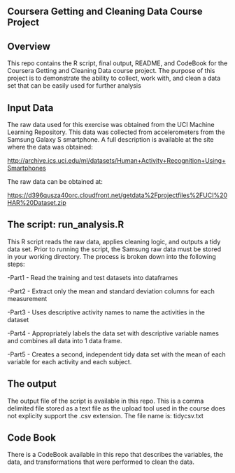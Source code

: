 
Coursera Getting and Cleaning Data Course Project 
----------

Overview
------------

This repo contains the R script, final output, README, and CodeBook for the Coursera Getting and Cleaning Data course project. The purpose of this project is to demonstrate the ability to collect, work with, and clean a data set that can be easily used for further analysis

Input Data
----------
The raw data used for this exercise was obtained from the UCI Machine Learning Repository. This data was collected from  accelerometers from the Samsung Galaxy S smartphone. A full description is available at the site where the data was obtained: 

http://archive.ics.uci.edu/ml/datasets/Human+Activity+Recognition+Using+Smartphones 

The raw data can be obtained at:

https://d396qusza40orc.cloudfront.net/getdata%2Fprojectfiles%2FUCI%20HAR%20Dataset.zip 

The script: run_analysis.R
----------

This R script reads the raw data, applies cleaning logic, and outputs a tidy data set. Prior to running the script, the Samsung raw data must be stored in your working directory. The process is broken down into the following steps:

-Part1 - Read the training and test datasets into dataframes 

-Part2 - Extract only the mean and standard deviation columns for each measurement

-Part3 - Uses descriptive activity names to name the activities in the dataset

-Part4 - Appropriately labels the data set with descriptive variable names and combines all data into 1 data frame.

-Part5 - Creates a second, independent tidy data set with the mean of each variable for each activity and each subject.


The output
-----------
The output file of the script is available in this repo. This is a comma delimited file stored as a text file 
as the upload tool used in the course does not explicity support the .csv extension. The file name is:
tidycsv.txt

Code Book
----------
There is a CodeBook available in this repo that describes the variables, the data, and transformations that were performed to clean the data.